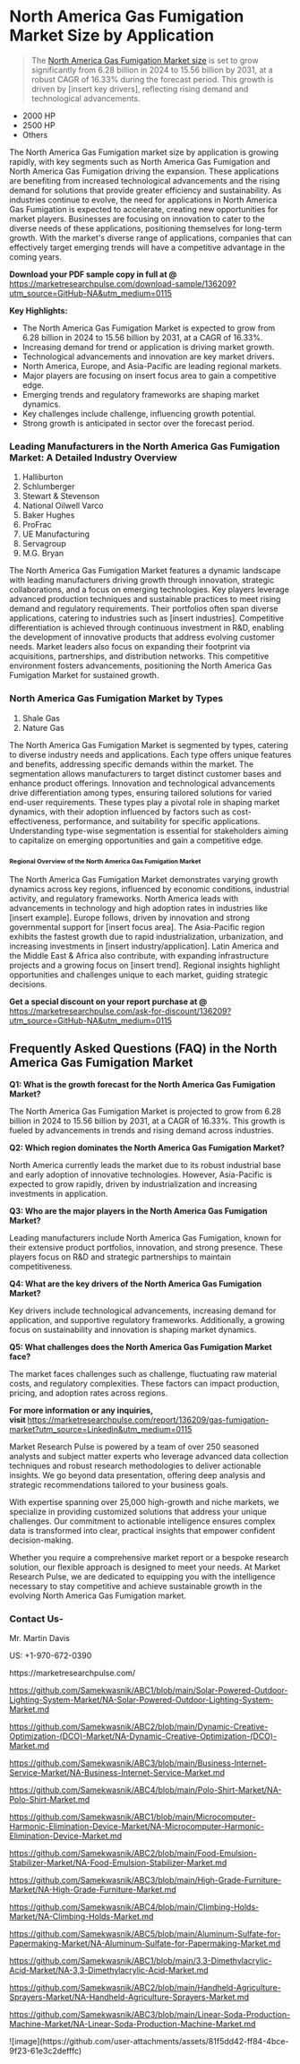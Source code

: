 <h1>North America Gas Fumigation Market&nbsp;Size by Application</h1><blockquote><p>The <a href="https://marketresearchpulse.com/download-sample/136209?utm_source=GitHub-NA&amp;utm_medium=0115">North America Gas Fumigation Market size</a> is set to grow significantly from 6.28 billion in 2024 to 15.56 billion by 2031, at a robust CAGR of 16.33% during the forecast period. This growth is driven by [insert key drivers], reflecting rising demand and technological advancements.</p></blockquote><ul><li>2000 HP <li> 2500 HP <li> Others</li></ul><p>The North America Gas Fumigation market size by application is growing rapidly, with key segments such as North America Gas Fumigation and North America Gas Fumigation driving the expansion. These applications are benefiting from increased technological advancements and the rising demand for solutions that provide greater efficiency and sustainability. As industries continue to evolve, the need for applications in North America Gas Fumigation is expected to accelerate, creating new opportunities for market players. Businesses are focusing on innovation to cater to the diverse needs of these applications, positioning themselves for long-term growth. With the market's diverse range of applications, companies that can effectively target emerging trends will have a competitive advantage in the coming years.</p><p><strong>Download your PDF sample copy in full at @ </strong><a href="https://marketresearchpulse.com/download-sample/136209?utm_source=GitHub-NA&amp;utm_medium=0115">https://marketresearchpulse.com/download-sample/136209?utm_source=GitHub-NA&amp;utm_medium=0115</a></p><p><strong>Key Highlights: </strong></p><ul><li>The North America Gas Fumigation Market is expected to grow from 6.28 billion in 2024 to 15.56 billion by 2031, at a CAGR of 16.33%.</li><li>Increasing demand for trend or application is driving market growth.</li><li>Technological advancements and innovation are key market drivers.</li><li>North America, Europe, and Asia-Pacific are leading regional markets.</li><li>Major players are focusing on insert focus area to gain a competitive edge.</li><li>Emerging trends and regulatory frameworks are shaping market dynamics.</li><li>Key challenges include challenge, influencing growth potential.</li><li>Strong growth is anticipated in sector over the forecast period.</li></ul><h3>Leading Manufacturers in the North America Gas Fumigation Market: A Detailed Industry Overview</h3><ol><li>Halliburton</li><li>Schlumberger</li><li>Stewart & Stevenson</li><li>National Oilwell Varco</li><li>Baker Hughes</li><li>ProFrac</li><li>UE Manufacturing</li><li>Servagroup</li><li>M.G. Bryan</li></ol><div class="flex max-w-full flex-col flex-grow"><div class="min-h-8 text-message flex w-full flex-col items-end gap-2 whitespace-normal break-words [.text-message+&amp;]:mt-5" dir="auto" data-message-author-role="assistant" data-message-id="fd8432e4-4910-450d-b182-61b7bfb0a01f" data-message-model-slug="gpt-4o"><div class="flex w-full flex-col gap-1 empty:hidden first:pt-[3px]"><div class="markdown prose w-full break-words dark:prose-invert light"><p>The North America Gas Fumigation Market features a dynamic landscape with leading manufacturers driving growth through innovation, strategic collaborations, and a focus on emerging technologies. Key players leverage advanced production techniques and sustainable practices to meet rising demand and regulatory requirements. Their portfolios often span diverse applications, catering to industries such as [insert industries]. Competitive differentiation is achieved through continuous investment in R&amp;D, enabling the development of innovative products that address evolving customer needs. Market leaders also focus on expanding their footprint via acquisitions, partnerships, and distribution networks. This competitive environment fosters advancements, positioning the North America Gas Fumigation Market for sustained growth.</p></div></div></div></div><h3>North America Gas Fumigation Market by Types</h3><ol><li>Shale Gas <li> Nature Gas</li></ol><div class="flex max-w-full flex-col flex-grow"><div class="min-h-8 text-message flex w-full flex-col items-end gap-2 whitespace-normal break-words [.text-message+&amp;]:mt-5" dir="auto" data-message-author-role="assistant" data-message-id="084470be-0bb7-4664-bddf-5156b4f41249" data-message-model-slug="gpt-4o-mini"><div class="flex w-full flex-col gap-1 empty:hidden first:pt-[3px]"><div class="markdown prose w-full break-words dark:prose-invert light"><p>The North America Gas Fumigation Market is segmented by types, catering to diverse industry needs and applications. Each type offers unique features and benefits, addressing specific demands within the market. The segmentation allows manufacturers to target distinct customer bases and enhance product offerings. Innovation and technological advancements drive differentiation among types, ensuring tailored solutions for varied end-user requirements. These types play a pivotal role in shaping market dynamics, with their adoption influenced by factors such as cost-effectiveness, performance, and suitability for specific applications. Understanding type-wise segmentation is essential for stakeholders aiming to capitalize on emerging opportunities and gain a competitive edge.</p></div></div></div></div><h3><span style="font-size: 11px;">Regional Overview of the North America Gas Fumigation Market</span></h3><div class="flex max-w-full flex-col flex-grow"><div class="min-h-8 text-message flex w-full flex-col items-end gap-2 whitespace-normal break-words [.text-message+&amp;]:mt-5" dir="auto" data-message-author-role="assistant" data-message-id="e9038762-ce64-4e30-91c9-9bd413514231" data-message-model-slug="gpt-4o-mini"><div class="flex w-full flex-col gap-1 empty:hidden first:pt-[3px]"><div class="markdown prose w-full break-words dark:prose-invert light"><p>The North America Gas Fumigation Market demonstrates varying growth dynamics across key regions, influenced by economic conditions, industrial activity, and regulatory frameworks. North America leads with advancements in technology and high adoption rates in industries like [insert example]. Europe follows, driven by innovation and strong governmental support for [insert focus area]. The Asia-Pacific region exhibits the fastest growth due to rapid industrialization, urbanization, and increasing investments in [insert industry/application]. Latin America and the Middle East &amp; Africa also contribute, with expanding infrastructure projects and a growing focus on [insert trend]. Regional insights highlight opportunities and challenges unique to each market, guiding strategic decisions.</p></div></div></div></div><p><strong>Get a special discount on your report purchase at @ </strong><a href="https://marketresearchpulse.com/ask-for-discount/136209?utm_source=GitHub-NA&amp;utm_medium=0115">https://marketresearchpulse.com/ask-for-discount/136209?utm_source=GitHub-NA&amp;utm_medium=0115</a></p><h2>Frequently Asked Questions (FAQ) in the North America Gas Fumigation Market</h2><p><strong>Q1: What is the growth forecast for the North America Gas Fumigation Market?</strong></p><p>The North America Gas Fumigation Market is projected to grow from 6.28 billion in 2024 to 15.56 billion by 2031, at a CAGR of 16.33%. This growth is fueled by advancements in trends and rising demand across industries.</p><p><strong>Q2: Which region dominates the North America Gas Fumigation Market?</strong></p><p>North America currently leads the market due to its robust industrial base and early adoption of innovative technologies. However, Asia-Pacific is expected to grow rapidly, driven by industrialization and increasing investments in application.</p><p><strong>Q3: Who are the major players in the North America Gas Fumigation Market?</strong></p><p>Leading manufacturers include North America Gas Fumigation, known for their extensive product portfolios, innovation, and strong presence. These players focus on R&amp;D and strategic partnerships to maintain competitiveness.</p><p><strong>Q4: What are the key drivers of the North America Gas Fumigation Market?</strong></p><p>Key drivers include technological advancements, increasing demand for application, and supportive regulatory frameworks. Additionally, a growing focus on sustainability and innovation is shaping market dynamics.</p><p><strong>Q5: What challenges does the North America Gas Fumigation Market face?</strong></p><p>The market faces challenges such as challenge, fluctuating raw material costs, and regulatory complexities. These factors can impact production, pricing, and adoption rates across regions.</p><p><strong>For more information or any inquiries, visit&nbsp;</strong><a href="https://marketresearchpulse.com/report/136209/gas-fumigation-market?utm_source=Linkedin&utm_medium=0115">https://marketresearchpulse.com/report/136209/gas-fumigation-market?utm_source=Linkedin&utm_medium=0115</a></p><p>Market Research Pulse is powered by a team of over 250 seasoned analysts and subject matter experts who leverage advanced data collection techniques and robust research methodologies to deliver actionable insights. We go beyond data presentation, offering deep analysis and strategic recommendations tailored to your business goals.</p><p>With expertise spanning over 25,000 high-growth and niche markets, we specialize in providing customized solutions that address your unique challenges. Our commitment to actionable intelligence ensures complex data is transformed into clear, practical insights that empower confident decision-making.</p><p>Whether you require a comprehensive market report or a bespoke research solution, our flexible approach is designed to meet your needs. At Market Research Pulse, we are dedicated to equipping you with the intelligence necessary to stay competitive and achieve sustainable growth in the evolving North America Gas Fumigation market.</p><h3><strong>Contact Us-</strong></h3><p>Mr. Martin Davis</p><p>US: +1-970-672-0390</p><p>https://marketresearchpulse.com/</p><p><a href="https://github.com/Samekwasnik/ABC1/blob/main/Solar-Powered-Outdoor-Lighting-System-Market/NA-Solar-Powered-Outdoor-Lighting-System-Market.md">https://github.com/Samekwasnik/ABC1/blob/main/Solar-Powered-Outdoor-Lighting-System-Market/NA-Solar-Powered-Outdoor-Lighting-System-Market.md</a></p><p><a href="https://github.com/Samekwasnik/ABC2/blob/main/Dynamic-Creative-Optimization-(DCO)-Market/NA-Dynamic-Creative-Optimization-(DCO)-Market.md">https://github.com/Samekwasnik/ABC2/blob/main/Dynamic-Creative-Optimization-(DCO)-Market/NA-Dynamic-Creative-Optimization-(DCO)-Market.md</a></p><p><a href="https://github.com/Samekwasnik/ABC3/blob/main/Business-Internet-Service-Market/NA-Business-Internet-Service-Market.md">https://github.com/Samekwasnik/ABC3/blob/main/Business-Internet-Service-Market/NA-Business-Internet-Service-Market.md</a></p><p><a href="https://github.com/Samekwasnik/ABC4/blob/main/Polo-Shirt-Market/NA-Polo-Shirt-Market.md">https://github.com/Samekwasnik/ABC4/blob/main/Polo-Shirt-Market/NA-Polo-Shirt-Market.md</a></p><p><a href="https://github.com/Samekwasnik/ABC1/blob/main/Microcomputer-Harmonic-Elimination-Device-Market/NA-Microcomputer-Harmonic-Elimination-Device-Market.md">https://github.com/Samekwasnik/ABC1/blob/main/Microcomputer-Harmonic-Elimination-Device-Market/NA-Microcomputer-Harmonic-Elimination-Device-Market.md</a></p><p><a href="https://github.com/Samekwasnik/ABC2/blob/main/Food-Emulsion-Stabilizer-Market/NA-Food-Emulsion-Stabilizer-Market.md">https://github.com/Samekwasnik/ABC2/blob/main/Food-Emulsion-Stabilizer-Market/NA-Food-Emulsion-Stabilizer-Market.md</a></p><p><a href="https://github.com/Samekwasnik/ABC3/blob/main/High-Grade-Furniture-Market/NA-High-Grade-Furniture-Market.md">https://github.com/Samekwasnik/ABC3/blob/main/High-Grade-Furniture-Market/NA-High-Grade-Furniture-Market.md</a></p><p><a href="https://github.com/Samekwasnik/ABC4/blob/main/Climbing-Holds-Market/NA-Climbing-Holds-Market.md">https://github.com/Samekwasnik/ABC4/blob/main/Climbing-Holds-Market/NA-Climbing-Holds-Market.md</a></p><p><a href="https://github.com/Samekwasnik/ABC5/blob/main/Aluminum-Sulfate-for-Papermaking-Market/NA-Aluminum-Sulfate-for-Papermaking-Market.md">https://github.com/Samekwasnik/ABC5/blob/main/Aluminum-Sulfate-for-Papermaking-Market/NA-Aluminum-Sulfate-for-Papermaking-Market.md</a></p><p><a href="https://github.com/Samekwasnik/ABC1/blob/main/3,3-Dimethylacrylic-Acid-Market/NA-3,3-Dimethylacrylic-Acid-Market.md">https://github.com/Samekwasnik/ABC1/blob/main/3,3-Dimethylacrylic-Acid-Market/NA-3,3-Dimethylacrylic-Acid-Market.md</a></p><p><a href="https://github.com/Samekwasnik/ABC2/blob/main/Handheld-Agriculture-Sprayers-Market/NA-Handheld-Agriculture-Sprayers-Market.md">https://github.com/Samekwasnik/ABC2/blob/main/Handheld-Agriculture-Sprayers-Market/NA-Handheld-Agriculture-Sprayers-Market.md</a></p><p><a href="https://github.com/Samekwasnik/ABC3/blob/main/Linear-Soda-Production-Machine-Market/NA-Linear-Soda-Production-Machine-Market.md">https://github.com/Samekwasnik/ABC3/blob/main/Linear-Soda-Production-Machine-Market/NA-Linear-Soda-Production-Machine-Market.md</a></p>
![image](https://github.com/user-attachments/assets/81f5dd42-ff84-4bce-9f23-61e3c2defffc)
